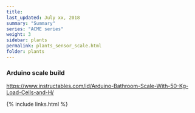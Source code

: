 ```yaml
---
title:  
last_updated: July xx, 2018
summary: "Summary"
series: "ACME series"
weight: 3
sidebar: plants
permalink: plants_sensor_scale.html
folder: plants
---
```


### Arduino scale build
https://www.instructables.com/id/Arduino-Bathroom-Scale-With-50-Kg-Load-Cells-and-H/

{% include links.html %}

